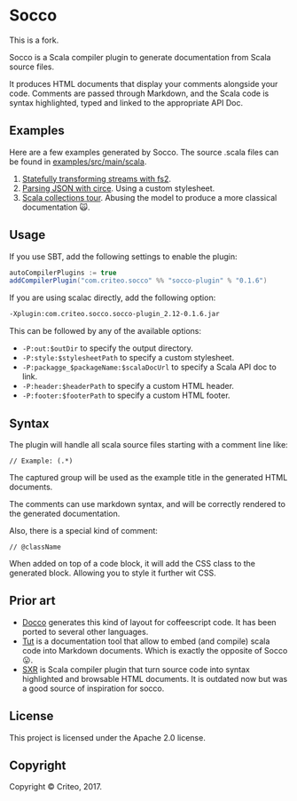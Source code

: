 # Socco

This is a fork.

Socco is a Scala compiler plugin to generate documentation from Scala source files.

It produces HTML documents that display your comments alongside your code. Comments are passed through Markdown, and the Scala code is syntax highlighted, typed and linked to the appropriate API Doc.

## Examples

Here are a few examples generated by Socco. The source .scala files can be found in [examples/src/main/scala](examples/src/main/scala).

1. [Statefully transforming streams with fs2](https://criteo.github.io/socco/examples/fs2Example.scala.html).
2. [Parsing JSON with circe](https://criteo.github.io/socco/examples/userStyle1/circeExample.scala.html). Using a custom stylesheet.
3. [Scala collections tour](https://criteo.github.io/socco/examples/userStyle2/collectionsExample.scala.html). Abusing the model to produce a more classical documentation 🙀.

## Usage

If you use SBT, add the following settings to enable the plugin:

```scala
autoCompilerPlugins := true
addCompilerPlugin("com.criteo.socco" %% "socco-plugin" % "0.1.6")
```

If you are using scalac directly, add the following option:

```sh
-Xplugin:com.criteo.socco.socco-plugin_2.12-0.1.6.jar
```

This can be followed by any of the available options:

* `-P:out:$outDir` to specify the output directory.
* `-P:style:$stylesheetPath` to specify a custom stylesheet.
* `-P:packagge_$packageName:$scalaDocUrl` to specify a Scala API doc to link.
* `-P:header:$headerPath` to specify a custom HTML header.
* `-P:footer:$footerPath` to specify a custom HTML footer.

## Syntax

The plugin will handle all scala source files starting with a comment line like:

```
// Example: (.*)
```

The captured group will be used as the example title in the generated HTML documents.

The comments can use markdown syntax, and will be correctly rendered to the generated documentation.

Also, there is a special kind of comment:

```
// @className
```

When added on top of a code block, it will add the CSS class to the generated block. Allowing you to style it further wit CSS.

## Prior art

* [Docco](https://jashkenas.github.io/docco/) generates this kind of layout for coffeescript code. It has been ported to several other languages.
* [Tut](https://github.com/tpolecat/tut) is a documentation tool that allow to embed (and compile) scala code into Markdown documents. Which is exactly the opposite of Socco 😛.
* [SXR](https://github.com/sbt/sxr) is Scala compiler plugin that turn source code into syntax highlighted and browsable HTML documents. It is outdated now but was a good source of inspiration for socco.

## License

This project is licensed under the Apache 2.0 license.

## Copyright

Copyright © Criteo, 2017.
